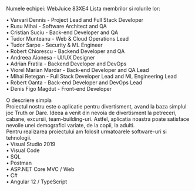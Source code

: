 		

Numele echipei: WebJuice 83XE4
Lista membrilor si rolurile lor:

•	Varvari Dennis - Project Lead and Full Stack Developer
<br>
•	Rusu Mihai - Software Architect and QA 
<br>
•	Cristian Suciu - Back-end Developer and QA 
<br>
•	Tudor Munteanu - Web & Cloud Operations Lead 
<br>
•	Tudor Sarpe - Security & ML Engineer
<br>
•	Robert Chiorescu - Backend Developer and QA 
<br>
•	Andreea Aionesa - UI/UX Designer 
<br>
•	Adrian Fratila - Backend Developer and DevOps
<br>
•	Viorel Marian Mardar - Back-end Developer and QA Lead 
<br>
•	Mihai Retegan - Full Stack Developer Lead and ML Engineering Lead 
<br>
•	Robert Oanta - Back-end Developer and DevOps Lead 
<br>
•	Denis Figo Magdut - Front-end Developer

O descriere simpla
<br>
Proiectul nostru este o aplicatie pentru divertisment, avand la baza simplul joc Truth or Dare.
Ideea a venit din nevoia de divertisment la petreceri, cabane, excursii, team-building-uri. Astfel, aplicatia noastra poate satisface nevoile unei demografici variate, de la copii, la adulti.
<br>
Pentru realizarea proiectului am folosit urmatoarele software-uri si tehnologii.
<br>
•	Visual Studio 2019 <br>
•	Visual Code <br>
•	SQL <br>
•	Postman <br>
•	ASP.NET Core MVC / Web <br>
•	C# <br>
•	Angular 12 / TypeScript <br>
 <br>
